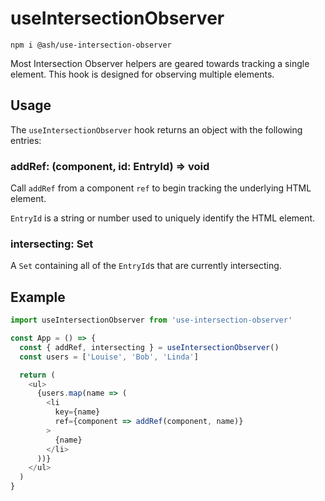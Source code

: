 # useIntersectionObserver

```
npm i @ash/use-intersection-observer
```

Most Intersection Observer helpers are geared towards tracking a single element.
This hook is designed for observing multiple elements.

## Usage

The `useIntersectionObserver` hook returns an object with the following entries:

### addRef: (component, id: EntryId) => void

Call `addRef` from a component `ref` to begin tracking the underlying HTML element.

`EntryId` is a string or number used to uniquely identify the HTML element.

### intersecting: Set<EntryId>

A `Set` containing all of the `EntryId`s that are currently intersecting.

## Example

```js
import useIntersectionObserver from 'use-intersection-observer'

const App = () => {
  const { addRef, intersecting } = useIntersectionObserver()
  const users = ['Louise', 'Bob', 'Linda']

  return (
    <ul>
      {users.map(name => (
        <li
          key={name}
          ref={component => addRef(component, name)}
        >
          {name}
        </li>
      ))}
    </ul>
  )
}
```
